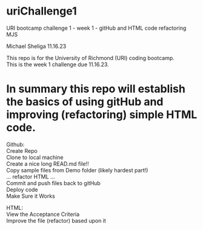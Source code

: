# uriChallenge1
URI bootcamp challenge 1 - week 1 - gitHub and HTML code refactoring MJS

Michael Sheliga 11.16.23

This repo is for the University of Richmond (URI) coding bootcamp.  
This is the week 1 challenge due 11.16.23. 

In summary this repo will establish the basics of using gitHub and improving (refactoring) simple HTML code.  
============================================================================================================    
Github:  
    Create Repo  
    Clone to local machine   
    Create a nice long READ.md file!!  
    Copy sample files from Demo folder (likely hardest part!)  
    ... refactor HTML ...  
    Commit and push files back to gitHub  
    Deploy code  
    Make Sure it Works  
  
HTML:   
    View the Acceptance Criteria   
    Improve the file (refactor) based upon it  

